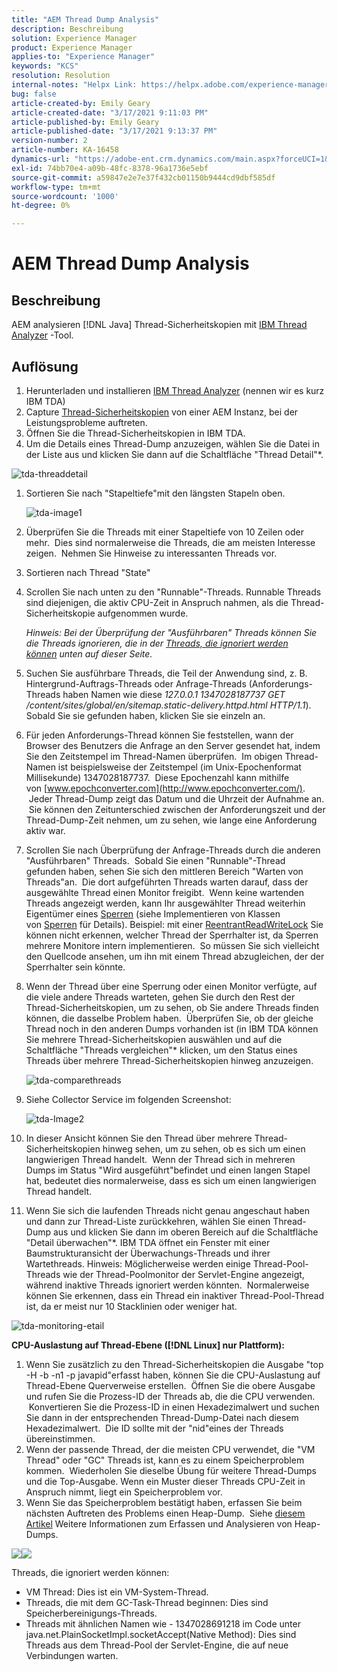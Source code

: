 ```yaml
---
title: "AEM Thread Dump Analysis"
description: Beschreibung
solution: Experience Manager
product: Experience Manager
applies-to: "Experience Manager"
keywords: "KCS"
resolution: Resolution
internal-notes: "Helpx Link: https://helpx.adobe.com/experience-manager/kb/thread-dump-analysis.html"
bug: false
article-created-by: Emily Geary
article-created-date: "3/17/2021 9:11:03 PM"
article-published-by: Emily Geary
article-published-date: "3/17/2021 9:13:37 PM"
version-number: 2
article-number: KA-16458
dynamics-url: "https://adobe-ent.crm.dynamics.com/main.aspx?forceUCI=1&pagetype=entityrecord&etn=knowledgearticle&id=e70a8345-6587-eb11-a812-000d3a593216"
exl-id: 74bb70e4-a09b-48fc-8378-96a1736e5ebf
source-git-commit: a59847e2e7e37f432cb01150b9444cd9dbf585df
workflow-type: tm+mt
source-wordcount: '1000'
ht-degree: 0%

---
```


# AEM Thread Dump Analysis

## Beschreibung

AEM analysieren [!DNL Java] Thread-Sicherheitskopien mit [IBM Thread Analyzer](http://www.ibm.com/developerworks/community/groups/service/html/communityview?communityUuid=2245aa39-fa5c-4475-b891-14c205f7333c) -Tool.

## Auflösung

1. Herunterladen und installieren [IBM Thread Analyzer](https://www.ibm.com/developerworks/community/groups/service/html/communityview?communityUuid=2245aa39-fa5c-4475-b891-14c205f7333c) (nennen wir es kurz IBM TDA)
1. Capture [Thread-Sicherheitskopien](https://helpx.adobe.com/experience-manager/kb/TakeThreadDump.html) von einer AEM Instanz, bei der Leistungsprobleme auftreten.
1. Öffnen Sie die Thread-Sicherheitskopien in IBM TDA.
1. Um die Details eines Thread-Dump anzuzeigen, wählen Sie die Datei in der Liste aus und klicken Sie dann auf die Schaltfläche &quot;Thread Detail&quot;\*.

![tda-threaddetail](https://helpx.adobe.com/content/dam/help/en/experience-manager/kb/thread-dump-analysis/_jcr_content/main-pars/image_1587732783/tda-threaddetail.png "tda-threaddetail")

1. Sortieren Sie nach &quot;Stapeltiefe&quot;mit den längsten Stapeln oben.

   ![tda-image1](https://helpx.adobe.com/content/dam/help/en/experience-manager/kb/thread-dump-analysis/_jcr_content/main-pars/image/tda-image1.png)

1. Überprüfen Sie die Threads mit einer Stapeltiefe von 10 Zeilen oder mehr.  Dies sind normalerweise die Threads, die am meisten Interesse zeigen.  Nehmen Sie Hinweise zu interessanten Threads vor.
1. Sortieren nach Thread &quot;State&quot;
1. Scrollen Sie nach unten zu den &quot;Runnable&quot;-Threads. Runnable Threads sind diejenigen, die aktiv CPU-Zeit in Anspruch nahmen, als die Thread-Sicherheitskopie aufgenommen wurde.

   *Hinweis: Bei der Überprüfung der &quot;Ausführbaren&quot; Threads können Sie die Threads ignorieren, die in der [Threads, die ignoriert werden können](https://helpx.adobe.com/experience-manager/kb/thread-dump-analysis.html#ignorethreads) unten auf dieser Seite.*

1. Suchen Sie ausführbare Threads, die Teil der Anwendung sind, z. B. Hintergrund-Auftrags-Threads oder Anfrage-Threads (Anforderungs-Threads haben Namen wie diese *127.0.0.1 1347028187737 GET /content/sites/global/en/sitemap.static-delivery.httpd.html HTTP/1.1*). Sobald Sie sie gefunden haben, klicken Sie sie einzeln an.

1. Für jeden Anforderungs-Thread können Sie feststellen, wann der Browser des Benutzers die Anfrage an den Server gesendet hat, indem Sie den Zeitstempel im Thread-Namen überprüfen.  Im obigen Thread-Namen ist beispielsweise der Zeitstempel (im Unix-Epochenformat Millisekunde) 1347028187737.  Diese Epochenzahl kann mithilfe von [www.epochconverter.com](http://www.epochconverter.com/).  Jeder Thread-Dump zeigt das Datum und die Uhrzeit der Aufnahme an.  Sie können den Zeitunterschied zwischen der Anforderungszeit und der Thread-Dump-Zeit nehmen, um zu sehen, wie lange eine Anforderung aktiv war.

1. Scrollen Sie nach Überprüfung der Anfrage-Threads durch die anderen &quot;Ausführbaren&quot; Threads.  Sobald Sie einen &quot;Runnable&quot;-Thread gefunden haben, sehen Sie sich den mittleren Bereich &quot;Warten von Threads&quot;an.  Die dort aufgeführten Threads warten darauf, dass der ausgewählte Thread einen Monitor freigibt.  Wenn keine wartenden Threads angezeigt werden, kann Ihr ausgewählter Thread weiterhin Eigentümer eines [Sperren](http://docs.oracle.com/javase/1.5.0/docs/api/java/util/concurrent/locks/Lock.html) (siehe Implementieren von Klassen von [Sperren](http://docs.oracle.com/javase/1.5.0/docs/api/java/util/concurrent/locks/Lock.html) für Details). Beispiel: mit einer [ReentrantReadWriteLock](http://docs.oracle.com/javase/1.5.0/docs/api/java/util/concurrent/locks/ReentrantReadWriteLock.html) Sie können nicht erkennen, welcher Thread der Sperrhalter ist, da Sperren mehrere Monitore intern implementieren.  So müssen Sie sich vielleicht den Quellcode ansehen, um ihn mit einem Thread abzugleichen, der der Sperrhalter sein könnte.

1. Wenn der Thread über eine Sperrung oder einen Monitor verfügte, auf die viele andere Threads warteten, gehen Sie durch den Rest der Thread-Sicherheitskopien, um zu sehen, ob Sie andere Threads finden können, die dasselbe Problem haben.  Überprüfen Sie, ob der gleiche Thread noch in den anderen Dumps vorhanden ist (in IBM TDA können Sie mehrere Thread-Sicherheitskopien auswählen und auf die Schaltfläche &quot;Threads vergleichen&quot;\* klicken, um den Status eines Threads über mehrere Thread-Sicherheitskopien hinweg anzuzeigen.

   ![tda-comparethreads](https://helpx.adobe.com/content/dam/help/en/experience-manager/kb/thread-dump-analysis/_jcr_content/main-pars/image_1159496390/tda-comparethreads.png)

1. Siehe Collector Service im folgenden Screenshot:

   ![tda-Image2](https://helpx.adobe.com/content/dam/help/en/experience-manager/kb/thread-dump-analysis/_jcr_content/main-pars/image_1730877898/tda-Image2.png)

1. In dieser Ansicht können Sie den Thread über mehrere Thread-Sicherheitskopien hinweg sehen, um zu sehen, ob es sich um einen langwierigen Thread handelt.  Wenn der Thread sich in mehreren Dumps im Status &quot;Wird ausgeführt&quot;befindet und einen langen Stapel hat, bedeutet dies normalerweise, dass es sich um einen langwierigen Thread handelt.

1. Wenn Sie sich die laufenden Threads nicht genau angeschaut haben und dann zur Thread-Liste zurückkehren, wählen Sie einen Thread-Dump aus und klicken Sie dann im oberen Bereich auf die Schaltfläche &quot;Detail überwachen&quot;\*. IBM TDA öffnet ein Fenster mit einer Baumstrukturansicht der Überwachungs-Threads und ihrer Wartethreads. Hinweis: Möglicherweise werden einige Thread-Pool-Threads wie der Thread-Poolmonitor der Servlet-Engine angezeigt, während inaktive Threads ignoriert werden könnten.  Normalerweise können Sie erkennen, dass ein Thread ein inaktiver Thread-Pool-Thread ist, da er meist nur 10 Stacklinien oder weniger hat.

![tda-monitoring-etail](https://helpx.adobe.com/content/dam/help/en/experience-manager/kb/thread-dump-analysis/_jcr_content/main-pars/image_1106466084/tda-monitordetail.png)

<b>CPU-Auslastung auf Thread-Ebene ([!DNL Linux] nur Plattform):</b>

1. Wenn Sie zusätzlich zu den Thread-Sicherheitskopien die Ausgabe &quot;top -H -b -n1 -p javapid&quot;erfasst haben, können Sie die CPU-Auslastung auf Thread-Ebene Querverweise erstellen.  Öffnen Sie die obere Ausgabe und rufen Sie die Prozess-ID der Threads ab, die die CPU verwenden.  Konvertieren Sie die Prozess-ID in einen Hexadezimalwert und suchen Sie dann in der entsprechenden Thread-Dump-Datei nach diesem Hexadezimalwert.  Die ID sollte mit der &quot;nid&quot;eines der Threads übereinstimmen.
1. Wenn der passende Thread, der die meisten CPU verwendet, die &quot;VM Thread&quot; oder &quot;GC&quot; Threads ist, kann es zu einem Speicherproblem kommen.  Wiederholen Sie dieselbe Übung für weitere Thread-Dumps und die Top-Ausgabe. Wenn ein Muster dieser Threads CPU-Zeit in Anspruch nimmt, liegt ein Speicherproblem vor.
1. Wenn Sie das Speicherproblem bestätigt haben, erfassen Sie beim nächsten Auftreten des Problems einen Heap-Dump.  Siehe [diesem Artikel](https://helpx.adobe.com/experience-manager/kb/AnalyzeMemoryProblems.html) Weitere Informationen zum Erfassen und Analysieren von Heap-Dumps.

![](https://helpx.adobe.com/libs/cq/ui/resources/0.gif)![](https://helpx.adobe.com/libs/cq/ui/resources/0.gif)

Threads, die ignoriert werden können:

- VM Thread: Dies ist ein VM-System-Thread.
- Threads, die mit dem GC-Task-Thread beginnen: Dies sind Speicherbereinigungs-Threads.
- Threads mit ähnlichen Namen wie - 1347028691218 im Code unter java.net.PlainSocketImpl.socketAccept(Native Method): Dies sind Threads aus dem Thread-Pool der Servlet-Engine, die auf neue Verbindungen warten.
